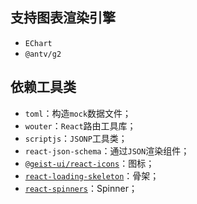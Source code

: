## 支持图表渲染引擎

- `EChart`
- `@antv/g2`

## 依赖工具类

- `toml`：构造`mock`数据文件；
- `wouter`：`React`路由工具库；
- `scriptjs`：`JSONP`工具类；
- `react-json-schema`：通过`JSON`渲染组件；
- [`@geist-ui/react-icons`](https://react.geist-ui.dev/en-us/components/icons)：图标；
- [`react-loading-skeleton`](https://github.com/dvtng/react-loading-skeleton)：骨架；
- [`react-spinners`](https://github.com/davidhu2000/react-spinners)：Spinner；